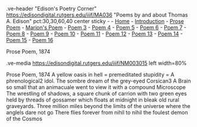 .ve-header "Edison's Poetry Corner" https://edisondigital.rutgers.edu/iiif/MA036 "Poems by and about Thomas A. Edison" pct:30,30,60,40 center sticky - 
    - [Home](/)
    - [Introduction](/introduction)
    - [Prose Poem](/1)
    - [Marion's Poem](/2)
    - [Poem 3](/3)
    - [Poem 4](/4)
    - [Poem 5](/5)
    - [Poem 6](/6)
    - [Poem 7](/7)
    - [Poem 8](/8)
    - [Poem 9](/9)
    - [Poem 10](/10)
    - [Poem 11](/11)
    - [Poem 12](/12)
    - [Poem 13](/13)
    - [Poem 14](/14)
    - [Poem 15](/15)
    - [Poem 16](/16)

Prose Poem, 1874

.ve-media https://edisondigital.rutgers.edu/iiif/NM003015 left width=80%

Prose Poem, 1874 A yellow oasis in hell =
premeditated stupidity = A phrenological2 idol.
The sombre dream of the grey-eyed Corsican3
A Brain so small that an animacuale went to view it with a
compound Microscope The wrestling of shadows, a square
chunk of carrion with two green eyes held by threads of gossamer
which floats at midnight in bleak old rural graveyards.
Three million miles beyond the limits of the universe where
the anglels dare not go
There flies forever from nihil to nihil the foulest demon of
the Cosmos